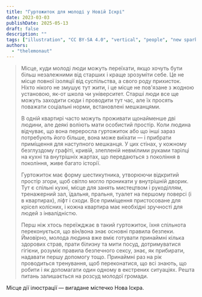 ```yaml
---
title: "Гуртожиток для молоді у Новій Іскрі"
date: 2023-03-03
publishDate: 2025-05-13
draft: false
description: ""
tags: ["illustration", "CC BY-SA 4.0", "vertical", "people", "new spark"]
authors:
  - "thelemonaut"
---
```


> Місце, куди молоді люди можуть переїхати, якщо хочуть бути більш незалежними від старших і краще зрозуміти себе. Це не місце повної ізоляції від суспільства, а свого роду прихисток. Ніхто нікого не змушує тут жити, і це місце не пов'язане з жодною установою, як-от школа чи університет. Старші люди все ще можуть заходити сюди і проводити тут час, але їх просять поважати соціальні норми, встановлені мешканцями.
> 
> В одній квартирі часто можуть проживати щонайменше дві людини, але деякі воліють мати особистий простір. Коли людина відчуває, що вона переросла гуртожиток або що інші зараз потребують його більше, вона може виїхати — і прибрати приміщення для наступного мешканця. У цих стінах, у кожному безглуздому графіті, кривій, злепленій невмілими руками тарілці на кухні та внутрішніх жартах, що передаються з покоління в покоління, живе багато історії.
> 
> Гуртожиток має форму шестикутника, утворюючи відкритий простір згори, щоб світло могло проникати у внутрішній дворик. Тут є спільні кухні, місце для занять мистецтвом і рукоділлям, тренажерний зал, їдальня, пральня, туалет на першому поверсі (і в квартирах), ліфт і сходи. Все приміщення пристосоване для крісел колісних, і кожна квартира має необхідні зручності для людей з інвалідністю.
> 
> Перш ніж хтось переїжджає в такий гуртожиток, їхня спільнота переконується, що він/вона знає основні правила безпеки. Ймовірно, молода людина вже вміє готувати принаймні кілька здорових страв, прати білизну та мити посуд, дотримуватися гігієни, розуміє правила безпечного сексу, знає, як прибирати, надавати першу допомогу тощо. Принаймні раз на рік проводиться тренування, щоб переконатися, що всі знають, що робити і як допомагати один одному в екстрених ситуаціях. Решта питань залишається на розсуд молодої громади.

Місце дії ілюстрації — вигадане містечко Нова Іскра.